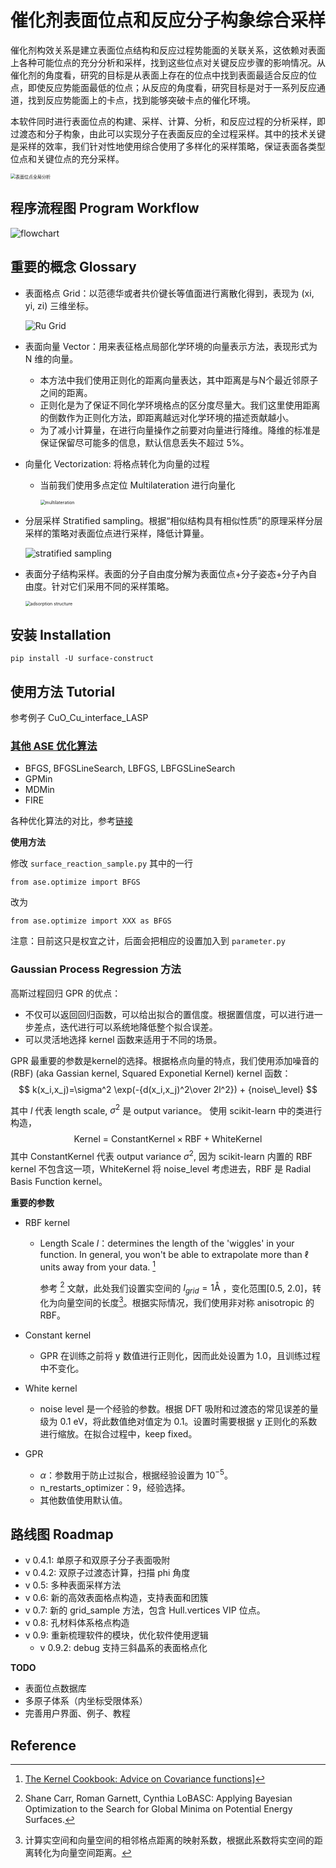 # 催化剂表面位点和反应分子构象综合采样

催化剂构效关系是建立表面位点结构和反应过程势能面的关联关系，这依赖对表面上各种可能位点的充分分析和采样，找到这些位点对关键反应步骤的影响情况。从催化剂的角度看，研究的目标是从表面上存在的位点中找到表面最适合反应的位点，即使反应势能面最低的位点；从反应的角度看，研究目标是对于一系列反应通道，找到反应势能面上的卡点，找到能够突破卡点的催化环境。

本软件同时进行表面位点的构建、采样、计算、分析，和反应过程的分析采样，即过渡态和分子构象，由此可以实现分子在表面反应的全过程采样。其中的技术关键是采样的效率，我们针对性地使用综合使用了多样化的采样策略，保证表面各类型位点和关键位点的充分采样。



<img src="docs/birds_view.png" alt="表面位点全局分析" style="zoom:50%;" />



## 程序流程图  Program Workflow



![flowchart](docs/modules-计算流程.jpg)

## 重要的概念 Glossary

* 表面格点 Grid：以范德华或者共价键长等值面进行离散化得到，表现为 (xi, yi, zi) 三维坐标。

  ![Ru Grid](docs/Ru0001_grid.jpg)

* 表面向量 Vector：用来表征格点局部化学环境的向量表示方法，表现形式为 N 维的向量。

  * 本方法中我们使用正则化的距离向量表达，其中距离是与N个最近邻原子之间的距离。
  * 正则化是为了保证不同化学环境格点的区分度尽量大。我们这里使用距离的倒数作为正则化方法，即距离越远对化学环境的描述贡献越小。
  * 为了减小计算量，在进行向量操作之前要对向量进行降维。降维的标准是保证保留尽可能多的信息，默认信息丢失不超过 5%。

* 向量化 Vectorization:  将格点转化为向量的过程

  * 当前我们使用多点定位 Multilateration 进行向量化

    <img src="docs/multilateration.jpg" alt="multilateration" style="zoom:50%;" />

* 分层采样 Stratified sampling。根据“相似结构具有相似性质”的原理采样分层采样的策略对表面位点进行采样，降低计算量。

  ![stratified sampling](docs/stratified_sampling.jpg)

* 表面分子结构采样。表面的分子自由度分解为表面位点+分子姿态+分子內自由度。针对它们采用不同的采样策略。

  <img src="docs/adsorption_structure.jpg" alt="adsorption structure" style="zoom:50%;" />

## 安装 Installation

`pip install -U surface-construct`

## 使用方法 Tutorial

参考例子 CuO_Cu_interface_LASP

### [其他 ASE 优化算法](https://wiki.fysik.dtu.dk/ase/ase/optimize.html)

* BFGS, BFGSLineSearch, LBFGS, LBFGSLineSearch
* GPMin
* MDMin
* FIRE

各种优化算法的对比，参考[链接](https://wiki.fysik.dtu.dk/gpaw/devel/ase_optimize/ase_optimize.html)

**使用方法**

修改 `surface_reaction_sample.py` 其中的一行 

```
from ase.optimize import BFGS
```

改为

```
from ase.optimize import XXX as BFGS
```

注意：目前这只是权宜之计，后面会把相应的设置加入到 `parameter.py`

### Gaussian Process Regression 方法

高斯过程回归 GPR 的优点：

* 不仅可以返回回归函数，可以给出拟合的置信度。根据置信度，可以进行进一步差点，迭代进行可以系统地降低整个拟合误差。
* 可以灵活地选择 kernel 函数来适用于不同的场景。

GPR 最重要的参数是kernel的选择。根据格点向量的特点，我们使用添加噪音的 (RBF) (aka Gassian kernel, Squared Exponetial Kernel) kernel 函数：
$$
k(x_i,x_j)=\sigma^2 \exp(-{d(x_i,x_j)^2\over 2l^2}) + {noise\_level}
$$


其中 $l$ 代表 length scale, $\sigma ^2$ 是 output variance。 使用 scikit-learn 中的类进行构造，
$$
\text{Kernel = ConstantKernel}\times \text{RBF} + \text{WhiteKernel}
$$
其中 ConstantKernel 代表 output variance  $\sigma^2$, 因为 scikit-learn 内置的 RBF kernel 不包含这一项，WhiteKernel 将 noise_level 考虑进去，RBF 是 Radial Basis Function kernel。

**重要的参数**

* RBF kernel
  * Length Scale $l$：determines the length of the 'wiggles' in your function.  In general, you won't be able to extrapolate more than ℓ units away from your data. [^Duvenaud] 
  
    参考 [^BASC] 文献，此处我们设置实空间的 $l_{grid}=1 \text{\AA}$ ，变化范围[0.5, 2.0]，转化为向量空间的长度[^向量空间转化]。根据实际情况，我们使用非对称 anisotropic 的 RBF。
* Constant kernel

  * GPR 在训练之前将 y 数值进行正则化，因而此处设置为 1.0，且训练过程中不变化。

* White kernel

  * noise level 是一个经验的参数。根据 DFT 吸附和过渡态的常见误差的量级为 0.1 eV，将此数值绝对值定为 0.1。设置时需要根据 y 正则化的系数进行缩放。在拟合过程中，keep fixed。

* GPR

  * $\alpha$：参数用于防止过拟合，根据经验设置为 $10^{-5}$。 
  * n_restarts_optimizer：9，经验选择。
  * 其他数值使用默认值。


## 路线图 Roadmap

* v 0.4.1: 单原子和双原子分子表面吸附
* v 0.4.2: 双原子过渡态计算，扫描 phi 角度
* v 0.5: 多种表面采样方法
* v 0.6: 新的高效表面格点构造，支持表面和团簇
* v 0.7: 新的 grid_sample 方法，包含 Hull.vertices VIP 位点。 
* v 0.8: 孔材料体系格点构造
* v 0.9: 重新梳理软件的模块，优化软件使用逻辑
  * v 0.9.2: debug 支持三斜晶系的表面格点化

**TODO**

* 表面位点数据库
* 多原子体系（内坐标受限体系）
* 完善用户界面、例子、教程


## Reference

[^Duvenaud]: [The Kernel Cookbook: Advice on Covariance functions](https://www.cs.toronto.edu/~duvenaud/)]
[^BASC]: Shane Carr, Roman Garnett, Cynthia LoBASC: Applying Bayesian Optimization to the Search for Global Minima on Potential Energy Surfaces.
[^向量空间转化]: 计算实空间和向量空间的相邻格点距离的映射系数，根据此系数将实空间的距离转化为向量空间距离。

